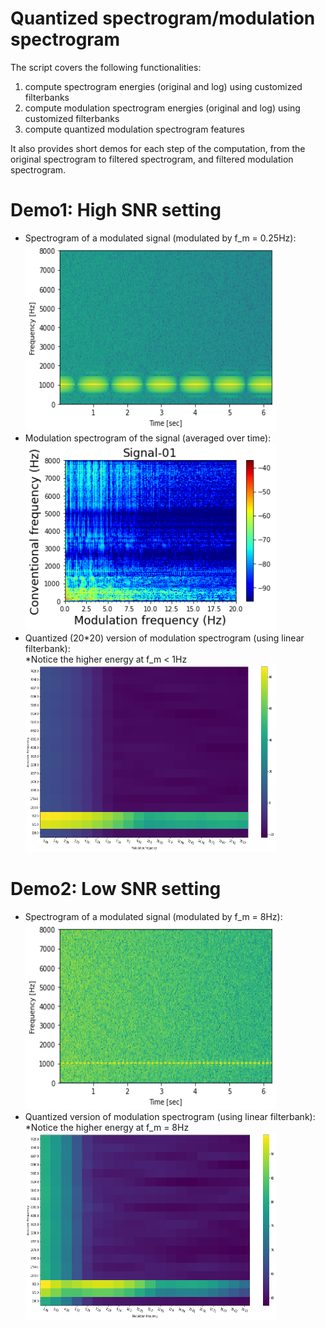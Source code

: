 # Quantized spectrogram/modulation spectrogram

The script covers the following functionalities:
1) compute spectrogram energies (original and log) using customized filterbanks
2) compute modulation spectrogram energies (original and log) using customized filterbanks
3) compute quantized modulation spectrogram features

It also provides short demos for each step of the computation, from the original spectrogram to filtered spectrogram, and filtered modulation spectrogram. <br />

# Demo1: High SNR setting<br />
- Spectrogram of a modulated signal (modulated by f_m = 0.25Hz):<br />
<img src="./docs/demo1_spec.png" width="400" height="300"><br />
- Modulation spectrogram of the signal (averaged over time):<br />
<img src="./docs/test_modspec.png" width="400" height="300"><br />
- Quantized (20\*20) version of modulation spectrogram (using linear filterbank):<br />
*Notice the higher energy at f_m < 1Hz<br />
<img src="./docs/demo1_mod.png" width="400" height="300"><br />

# Demo2: Low SNR setting<br />
- Spectrogram of a modulated signal (modulated by f_m = 8Hz):<br />
<img src="./docs/demo2_spec.png" width="400" height="300"><br />
- Quantized version of modulation spectrogram (using linear filterbank):<br />
*Notice the higher energy at f_m = 8Hz<br />
<img src="./docs/demo2_mod.png" width="400" height="300"><br />
